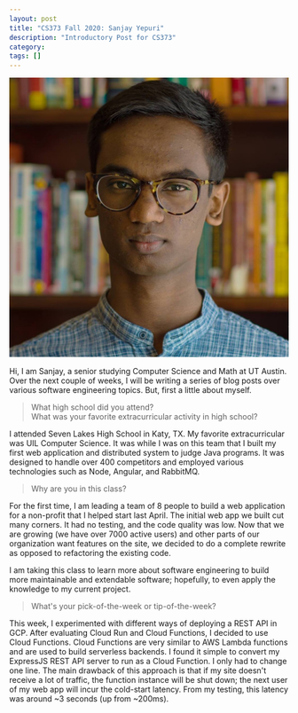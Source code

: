 ```yaml
---
layout: post
title: "CS373 Fall 2020: Sanjay Yepuri"
description: "Introductory Post for CS373"
category:
tags: []
---
```

<img src="/assets/headshot.jpg">

Hi, I am Sanjay, a senior studying Computer Science and Math at UT Austin. Over the next couple of weeks, I will be writing a series of blog posts over various software engineering topics. But, first a little about myself.

> What high school did you attend? <br>
> What was your favorite extracurricular activity in high school?

I attended Seven Lakes High School in Katy, TX. My favorite extracurricular was UIL Computer Science. It was while I was on this team that I built my first web application and distributed system to judge Java programs. It was designed to handle over 400 competitors and employed various technologies such as Node, Angular, and RabbitMQ.

> Why are you in this class?

For the first time, I am leading a team of 8 people to build a web application for a non-profit that I helped start last April. The initial web app we built cut many corners. It had no testing, and the code quality was low. Now that we are growing (we have over 7000 active users) and other parts of our organization want features on the site, we decided to do a complete rewrite as opposed to refactoring the existing code.

I am taking this class to learn more about software engineering to build more maintainable and extendable software; hopefully, to even apply the knowledge to my current project.

> What's your pick-of-the-week or tip-of-the-week?

This week, I experimented with different ways of deploying a REST API in GCP. After evaluating Cloud Run and Cloud Functions, I decided to use Cloud Functions. Cloud Functions are very similar to AWS Lambda functions and are used to build serverless backends. I found it simple to convert my ExpressJS REST API server to run as a Cloud Function. I only had to change one line. The main drawback of this approach is that if my site doesn't receive a lot of traffic, the function instance will be shut down; the next user of my web app will incur the cold-start latency. From my testing, this latency was around ~3 seconds (up from ~200ms).
